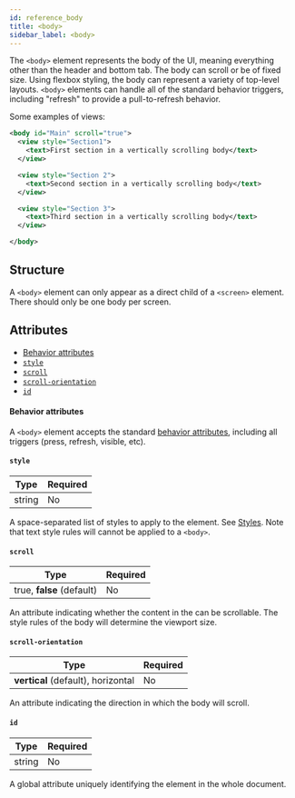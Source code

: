 ```yaml
---
id: reference_body
title: <body>
sidebar_label: <body>
---
```


The `<body>` element represents the body of the UI, meaning everything other than the header and bottom tab. The body can scroll or be of fixed size. Using flexbox styling, the body can represent a variety of top-level layouts. `<body>` elements can handle all of the standard behavior triggers, including "refresh" to provide a pull-to-refresh behavior.

Some examples of views:

```xml
<body id="Main" scroll="true">
  <view style="Section1">
    <text>First section in a vertically scrolling body</text>
  </view>

  <view style="Section 2">
    <text>Second section in a vertically scrolling body</text>
  </view>

  <view style="Section 3">
    <text>Third section in a vertically scrolling body</text>
  </view>

</body>
```

## Structure

A `<body>` element can only appear as a direct child of a `<screen>` element. There should only be one body per screen.

## Attributes

- [Behavior attributes](#behavior-attributes)
- [`style`](#style)
- [`scroll`](#scroll)
- [`scroll-orientation`](#scroll-orientation)
- [`id`](#id)

#### Behavior attributes

A `<body>` element accepts the standard [behavior attributes](/docs/reference_behavior_attributes), including all triggers (press, refresh, visible, etc).

#### `style`

| Type   | Required |
| ------ | -------- |
| string | No       |

A space-separated list of styles to apply to the element. See [Styles](/docs/reference_style). Note that text style rules will cannot be applied to a `<body>`.

#### `scroll`

| Type                      | Required |
| ------------------------- | -------- |
| true, **false** (default) | No       |

An attribute indicating whether the content in the can be scrollable. The style rules of the body will determine the viewport size.

#### `scroll-orientation`

| Type                               | Required |
| ---------------------------------- | -------- |
| **vertical** (default), horizontal | No       |

An attribute indicating the direction in which the body will scroll.

#### `id`

| Type   | Required |
| ------ | -------- |
| string | No       |

A global attribute uniquely identifying the element in the whole document.
